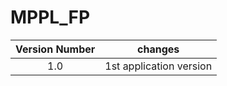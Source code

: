 # MPPL_FP

| Version Number | changes    | 
| :---:   | :---: |
| 1.0 | 1st application version   |
